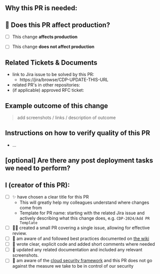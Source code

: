 <!--
#csf:3.3.5h:We use a PR template to remind everyone of our way of working and the Cloud Security Framework.
-->
## Why this PR is needed:


## 🚦 Does this PR affect production?

<!-- Production related changes could be for example releasing a new dataset to production,
updating a model or documentation of a model which already has a model maturity set to prod. -->

- [ ] This change **affects production**
- [ ] This change **does not affect production**


## Related Tickets & Documents

- link to Jira issue to be solved by this PR:
  - https://jira/browse/CDP-UPDATE-THIS-URL
- related PR's in other repositories:
- (if applicable) approved RFC ticket:


## Example outcome of this change

> add screenshots / links / description of outcome


## Instructions on how to verify quality of this PR

- ...


## [optional] Are there any post deployment tasks we need to perform?


## I (creator of this PR):

- [ ] ✨ have chosen a clear title for this PR
  - This will greatly help my colleagues understand where changes come from
  - Template for PR name: starting with the related Jira issue and actively describing what this change does, e.g. `CDP-2024/Add PR Template`
- [ ] 👷‍♀️ created a small PR covering a single issue, allowing for effective review.
- [ ] 🙌 am aware of and followed best practices documented on [the wiki](https://dev.azure.com/NIBC/Data%20Platform/_wiki/wikis/Data-Platform.wiki/1525/Azure-Data-Factory)
- [ ] 💫 wrote clear, explicit code and added short comments where needed
- [ ] 📗 updated any related documentation and included any relevant screenshots.
- [ ] 🔐 am aware of the [cloud security framework](https://dev.azure.com/NIBC/Data%20Platform/_git/cloud-security-framework-evidence) and this PR does not go against the measure we take to be in control of our security
